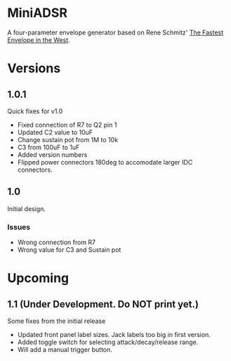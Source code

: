 # MiniADSR

A four-parameter envelope generator based on Rene Schmitz' [The Fastest Envelope in the West](https://www.schmitzbits.de/adsr.html).


# Versions

## 1.0.1
Quick fixes for v1.0
- Fixed connection of R7 to Q2 pin 1
- Updated C2 value to 10uF
- Change sustain pot from 1M to 10k
- C3 from 100uF to 1uF
- Added version numbers
- Flipped power connectors 180deg to accomodate larger IDC connectors.

## 1.0
Initial design.

### Issues
- Wrong connection from R7
- Wrong value for C3 and Sustain pot

# Upcoming

## 1.1 (Under Development. Do NOT print yet.)
Some fixes from the initial release
- Updated front panel label sizes. Jack labels too big in first version.
- Added toggle switch for selecting attack/decay/release range.
- Will add a manual trigger button.
